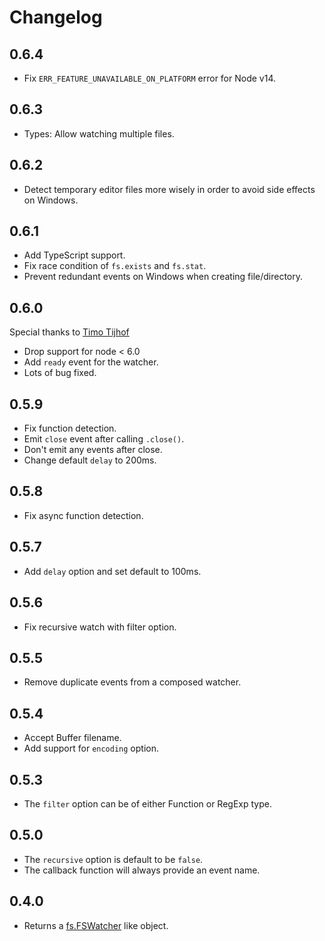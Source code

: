 # Changelog

## 0.6.4

* Fix `ERR_FEATURE_UNAVAILABLE_ON_PLATFORM` error for Node v14.

## 0.6.3

* Types: Allow watching multiple files.

## 0.6.2

* Detect temporary editor files more wisely in order to avoid side effects on Windows.

## 0.6.1

* Add TypeScript support.
* Fix race condition of `fs.exists` and `fs.stat`.
* Prevent redundant events on Windows when creating file/directory.


## 0.6.0
Special thanks to [Timo Tijhof](https://github.com/Krinkle)

* Drop support for node < 6.0
* Add `ready` event for the watcher.
* Lots of bug fixed.

## 0.5.9
* Fix function detection.
* Emit `close` event after calling `.close()`.
* Don't emit any events after close.
* Change default `delay` to 200ms.

## 0.5.8
* Fix async function detection.

## 0.5.7
* Add `delay` option and set default to 100ms.

## 0.5.6
* Fix recursive watch with filter option.

## 0.5.5
* Remove duplicate events from a composed watcher.

## 0.5.4
* Accept Buffer filename.
* Add support for `encoding` option.

## 0.5.3
* The `filter` option can be of either Function or RegExp type.

## 0.5.0
* The `recursive` option is default to be `false`.
* The callback function will always provide an event name.

## 0.4.0
* Returns a [fs.FSWatcher](https://nodejs.org/api/fs.html#fs_class_fs_fswatcher) like object.
